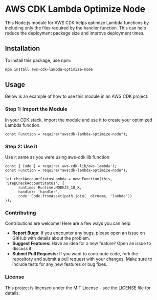 # AWS CDK Lambda Optimize Node

This Node.js module for AWS CDK helps optimize Lambda functions by including only the files required by the handler function. This can help reduce the deployment package size and improve deployment times.

## Installation

To install this package, use npm:

```sh
npm install aws-cdk-lambda-optimize-node
```

## Usage

Below is an example of how to use this module in an AWS CDK project.

### Step 1: Import the Module

In your CDK stack, import the module and use it to create your optimized Lambda function.

```
const Function = require("awscdk-lambda-optimize-node");
```

### Step 2: Use it

Use it same as you were using aws-cdk lib function:

```
const { Code } = require('aws-cdk-lib/aws-lambda');
const Function = require("awscdk-lambda-optimize-node");

let checkAccountStatusLambda = new Function(this, 'StepCheckAccountStatus', {
      runtime: Runtime.NODEJS_18_X,
      handler: 'handler',
      code: Code.fromAsset(path.join(__dirname, 'lambda'))
});

```

### Contributing

Contributions are welcome! Here are a few ways you can help:

- **Report Bugs:** If you encounter any bugs, please open an issue on GitHub with details about the problem.
- **Suggest Features:** Have an idea for a new feature? Open an issue to discuss it.
- **Submit Pull Requests:** If you want to contribute code, fork the repository and submit a pull request with your changes. Make sure to include tests for any new features or bug fixes.

### License

This project is licensed under the MIT License - see the LICENSE file for details.

